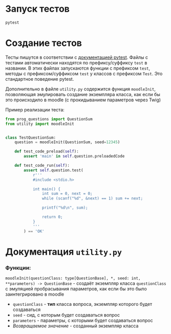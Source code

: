 # Запуск тестов

```sh
pytest
```

# Создание тестов

Тесты пишутся в соответствии с [документацией pytest](https://docs.pytest.org/en/stable). Файлы с тестами автоматически находятся по префиксу/суффиксу `test` в названии. В этих файлах запускаются функции с префиксом `test`, методы с префиксом/суффиксом `test` у классов с префиксом `Test`. Это стандартное поведение pytest.

Дополнительно в файле `utility.py` содержится функция `moodleInit`, позволяющая эмулировать создание экземпляра класса, как если бы это происходило в moodle (с прокидыванием параметров через Twig)

Пример реализации теста:

```py
from prog_questions import QuestionSum
from utility import moodleInit


class TestQuestionSum:
    question = moodleInit(QuestionSum, seed=12345)

    def test_code_preload(self):
        assert 'main' in self.question.preloadedCode

    def test_code_run(self):
        assert self.question.test(
            r'''
            #include <stdio.h>

            int main() {
                int sum = 0, next = 0;
                while (scanf("%d", &next) == 1) sum += next;

                printf("%d\n", sum);

                return 0;
            }
            '''
        ) == 'OK'

```

# Документация `utility.py`

### Функции:

`moodleInit(questionClass: type[QuestionBase], *, seed: int, **parameters) -> QuestionBase` - создаёт экземпляр класса `questionClass` с эмуляцией пробрасывания параметров, как если бы это было заинтегрировано в moodle

 - `questionClass` - **тип** класса вопроса, экземпляр которого будет создаваться
 - `seed` - сид, с которым будет создаваться вопрос
 - `parameters` - параметры, с которыми будет создаваться вопрос
 - *Возвращаемое значение* - созданный экземпляр класса
